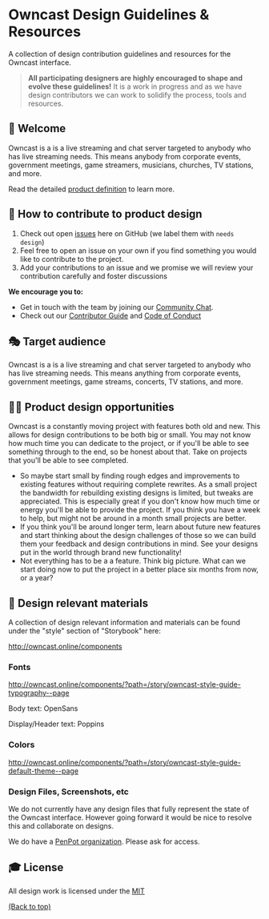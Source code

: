 # Owncast Design Guidelines & Resources

A collection of design contribution guidelines and resources for the Owncast interface.

> **All participating designers are highly encouraged to shape and evolve these guidelines!**
> It is a work in progress and as we have design contributors we can work to solidify the process, tools and resources.

## 👋 Welcome

Owncast is a is a live streaming and chat server targeted to anybody who has live streaming needs. This means anybody from corporate events, government meetings, game streamers, musicians, churches, TV stations, and more.

Read the detailed [product definition](https://github.com/owncast/owncast/blob/develop/docs/product-definition.md) to learn more.

## 🚢 How to contribute to product design

1. Check out open [issues](https://github.com/owncast/owncast/issues) here on GitHub (we label them with `needs design`)
2. Feel free to open an issue on your own if you find something you would like to contribute to the project.
3. Add your contributions to an issue and we promise we will review your contribution carefully and foster discussions

**We encourage you to:**

- Get in touch with the team by joining our [Community Chat](https://owncast.rocket.chat).
- Check out our [Contributor Guide](https://owncast.online/help) and
  [Code of Conduct](https://github.com/owncast/owncast/blob/develop/CODE_OF_CONDUCT.md)

## 🎭 Target audience

Owncast is a is a live streaming and chat server targeted to anybody who has live streaming needs. This means anything from corporate events, government meetings, game streams, concerts, TV stations, and more.

## 🧑‍🎨 Product design opportunities

Owncast is a constantly moving project with features both old and new. This allows for design contributions to be both big or small.
You may not know how much time you can dedicate to the project, or if you'll be able to see something through to the end, so be honest about that. Take on projects that you'll be able to see completed.

- So maybe start small by finding rough edges and improvements to existing features without requiring complete rewrites. As a small project the bandwidth for rebuilding existing designs is limited, but tweaks are appreciated. This is especially great if you don't know how much time or energy you'll be able to provide the project. If you think you have a week to help, but might not be around in a month small projects are better.
- If you think you'll be around longer term, learn about future new features and start thinking about the design challenges of those so we can build them your feedback and design contributions in mind. See your designs put in the world through brand new functionality!
- Not everything has to be a a feature. Think big picture. What can we start doing now to put the project in a better place six months from now, or a year?

## 💅 Design relevant materials

A collection of design relevant information and materials can be found under the "style" section of "Storybook" here:

http://owncast.online/components

### Fonts

http://owncast.online/components/?path=/story/owncast-style-guide-typography--page

Body text: OpenSans

Display/Header text: Poppins

### Colors

http://owncast.online/components/?path=/story/owncast-style-guide-default-theme--page

### Design Files, Screenshots, etc

We do not currently have any design files that fully represent the state of
the Owncast interface. However going forward it would be nice to resolve this
and collaborate on designs.

We do have a [PenPot organization](https://design.penpot.app/#/dashboard/team/8373f780-f255-11ec-b774-f940e3befd53/projects). Please ask for access.

## 🎓 License

All design work is licensed under the
[MIT](https://mit-license.org/)

[(Back to top)](#-table-of-contents)
